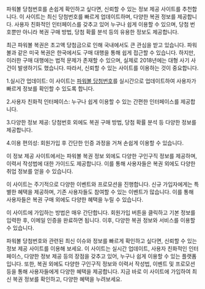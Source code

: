 <p>파워볼 당첨번호를 손쉽게 확인하고 싶다면, 신뢰할 수 있는 정보 제공 사이트를 추천합니다. 이 사이트는 최신 당첨번호를 빠르게 업데이트하며, 다양한 복권 정보를 제공합니다. 사용자 친화적인 인터페이스를 갖추고 있어 누구나 쉽게 이용할 수 있으며, 당첨 번호뿐만 아니라 복권 구매 방법, 당첨 확률 분석 등의 유용한 정보도 제공합니다.</p>
<p>최근 파워볼 복권은 초고액 당첨금으로 인해 국내에서도 큰 관심을 받고 있습니다. 파워볼과 같은 미국 복권은 한국에서도 구매 대행을 통해 쉽게 접근할 수 있습니다. 하지만, 이러한 구매 대행에는 법적 문제가 존재할 수 있으며, 실제로 2018년에는 대형 사기 사건이 발생하기도 했습니다. 따라서, 신뢰할 수 있는 사이트를 이용하는 것이 중요합니다.</p>
<p>1.실시간 업데이트: 이 사이트는 <a href="https://bepick.net/">파워볼 당첨번호</a>를 실시간으로 업데이트하여 사용자가 빠르게 정보를 확인할 수 있도록 합니다.</p>
<p>2.사용자 친화적 인터페이스: 누구나 쉽게 이용할 수 있는 간편한 인터페이스를 제공합니다.</p>
<p>3.다양한 정보 제공: 당첨번호 외에도 복권 구매 방법, 당첨 확률 분석 등 다양한 정보를 제공합니다.</p>
<p>4.이용 편의성: 회원가입 후 간단한 인증 과정을 거쳐 손쉽게 이용할 수 있습니다.</p>
<p>이 정보 제공 사이트에서는 파워볼 복권 정보 외에도 다양한 구인구직 정보를 제공하며, 이력서 작성법에 대한 가이드도 제공합니다. 이를 통해 사용자들은 복권 외에도 다양한 취업 정보를 얻을 수 있습니다.</p>
<p>이 사이트는 주기적으로 다양한 이벤트와 프로모션을 진행합니다. 신규 가입자에게는 특별한 혜택을 제공하며, 기존 사용자들도 참여할 수 있는 이벤트가 많습니다. 이를 통해 사용자들은 복권 구매 외에도 다양한 혜택을 누릴 수 있습니다.</p>
<p>이 사이트에 가입하는 방법은 매우 간단합니다. 회원가입 버튼을 클릭하고 기본 정보를 입력한 후, 이메일 인증을 완료하면 됩니다. 이후, 다양한 복권 정보와 서비스를 이용할 수 있습니다.</p>
<p>파워볼 당첨번호와 관련된 최신 이슈와 정보를 빠르게 확인하고 싶다면, 신뢰할 수 있는 정보 제공 사이트를 이용해 보세요. 이 사이트는 실시간 업데이트, 사용자 친화적인 인터페이스, 다양한 정보 제공 등의 장점을 갖추고 있어, 누구나 쉽게 이용할 수 있는 플랫폼입니다. 또한, 복권 외에도 다양한 구인구직 정보와 이력서 작성법, 이벤트 및 프로모션 등을 통해 사용자들에게 다양한 혜택을 제공합니다. 지금 바로 이 사이트에 가입하여 최신 복권 정보를 확인하고, 다양한 혜택을 누려보세요.</p>
